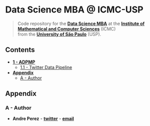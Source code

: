 # Data Science MBA @ ICMC-USP

> Code repository for the **[Data Science MBA](http://cemeai.icmc.usp.br/MBA/)** at the **[Institute of Mathematical and Computer Sciences](https://www.icmc.usp.br/en/)** (ICMC)  
> from the **[University of São Paulo](https://www5.usp.br/)** (USP).

## Contents

- [**1 - ADPMP**](adpmp/)
  - [1.1 - Twitter Data Pipeline](adpmp/twitter-data-pipeline)
- [**Appendix**](#appendix)
  - [A - Author](#a---author)

## <a></a>Appendix

### <a></a>A - Author

- **Andre Perez** - **[twitter](https://twitter.com/dekoperez)** - **[email](mailto:andre.marcos.perez@gmail.com)**

